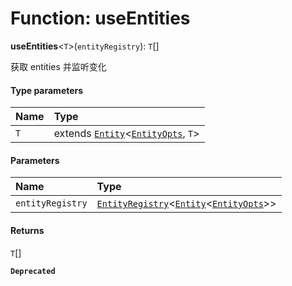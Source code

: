 # Function: useEntities

**useEntities**<`T`>(`entityRegistry`): `T`\[]

获取 entities 并监听变化

#### Type parameters

| Name | Type |
| :------ | :------ |
| `T` | extends [`Entity`](/auto-docs/core/classes/Entity-1.md)<[`EntityOpts`](/auto-docs/core/interfaces/EntityOpts.md), `T`> |

#### Parameters

| Name | Type |
| :------ | :------ |
| `entityRegistry` | [`EntityRegistry`](/auto-docs/core/interfaces/EntityRegistry.md)<[`Entity`](/auto-docs/core/classes/Entity-1.md)<[`EntityOpts`](/auto-docs/core/interfaces/EntityOpts.md)>> |

#### Returns

`T`\[]

**`Deprecated`**

